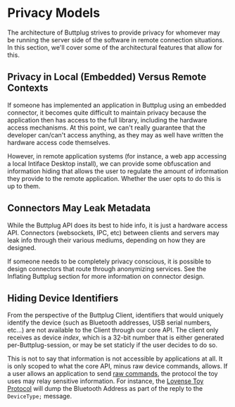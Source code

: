 # Privacy Models

The architecture of Buttplug strives to provide privacy for whomever may be running the server side of the software in remote connection situations. In this section, we'll cover some of the architectural features that allow for this.

## Privacy in Local (Embedded) Versus Remote Contexts

If someone has implemented an application in Buttplug using an embedded connector, it becomes quite difficult to maintain privacy because the application then has access to the full library, including the hardware access mechanisms. At this point, we can't really guarantee that the developer can/can't access anything, as they may as well have written the hardware access code themselves.

However, in remote application systems (for instance, a web app accessing a local Intiface Desktop install), we can provide some obfuscation and information hiding that allows the user to regulate the amount of information they provide to the remote application. Whether the user opts to do this is up to them.

## Connectors May Leak Metadata

While the Buttplug API does its best to hide info, it is just a hardware access API. Connectors (websockets, IPC, etc) between clients and servers may leak info through their various mediums, depending on how they are designed.

If someone needs to be completely privacy conscious, it is possible to design connectors that route through anonymizing services. See the Inflating Buttplug section for more information on connector design.

## Hiding Device Identifiers

From the perspective of the Buttplug Client, identifiers that would uniquely identify the device (such as Bluetooth addresses, USB serial numbers, etc...) are not available to the Client through our core API. The client only receives as device _index_, which is a 32-bit number that is either generated per-Buttplug-session, or may be set staticly if the user decides to do so.

This is not to say that information is not accessible by applications at all. It is only scoped to what the core API, minus raw device commands, allows. If a user allows an application to send [raw commands](cookbook/raw-device-commands.md), the protocol the toy uses may relay sensitive information. For instance, the [Lovense Toy Protocol](https://stpihkal.docs.buttplug.io/hardware/lovense.html) will dump the Bluetooth Address as part of the reply to the `DeviceType;` message.